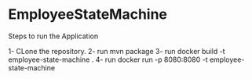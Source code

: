 # EmployeeStateMachine

Steps to run the Application

1- CLone the repository.
2- run mvn package
3- run docker build -t employee-state-machine .
4- run docker run -p 8080:8080 -t employee-state-machine
